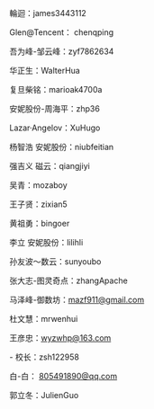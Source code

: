 輪迴：james3443112

Glen@Tencent： chenqping

吾为峰-邹云峰：zyf7862634

华正生：WalterHua

复旦柴铭：marioak4700a

安妮股份-周海平：zhp36

Lazar·Angelov：XuHugo

杨智浩 安妮股份：niubfeitian

强吉义 磁云：qiangjiyi

吴青：mozaboy

王子贤：zixian5

黄祖勇：bingoer

李立 安妮股份：lilihli

孙友波～数云：sunyoubo

张大志-图灵奇点：zhangApache

马泽峰-御数坊：[mazf911@gmail.com](mailto:mazf911@gmail.com)

杜文慧：mrwenhui

王彦忠：[wyzwhp@163.com](mailto:wyzwhp@163.com)

\-  校长：zsh122958

白-白： 805491890@qq.com

郭立冬：JulienGuo